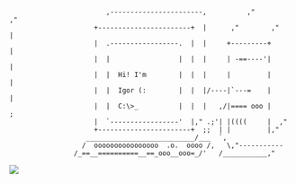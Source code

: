                            ,-----------------------,          ,"        ,"
                         +-----------------------+  |      ,"        ,"    |
                         |  .-----------------.  |  |     +---------+      |
                         |  |                 |  |  |     | -==----'|      |
                         |  |  Hi! I'm        |  |  |     |         |      |
                         |  |  Igor (:        |  |  |/----|`---=    |      |
                         |  |  C:\>_          |  |  |   ,/|==== ooo |      ;
                         |  `-----------------'  |," .;'| |((((     |  ,"
                         +-----------------------+  ;;  | |         |,"
                       ___________________________/___  `,
                      /  oooooooooooooooo  .o.  oooo /,   \,"-----------
                    /_==__==========__==_ooo__ooo=_/'   /___________,"







<img src="https://img.shields.io/badge/WhatsApp-25D366?style=for-the-badge&logo=whatsapp&logoColor=white" />
